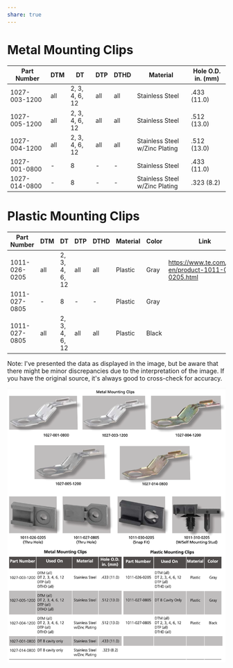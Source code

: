 ```yaml
---
share: true
---
```



# Metal Mounting Clips

| Part Number  | DTM | DT            | DTP | DTHD | Material                    | Hole O.D. in. (mm) |
|--------------|-----|---------------|-----|------|-----------------------------|--------------------|
| 1027-003-1200| all | 2, 3, 4, 6, 12| all | all  | Stainless Steel             | .433 (11.0)        |
| 1027-005-1200| all | 2, 3, 4, 6, 12| all | all  | Stainless Steel             | .512 (13.0)        |
| 1027-004-1200| all | 2, 3, 4, 6, 12| all | all  | Stainless Steel w/Zinc Plating | .512 (13.0) |
| 1027-001-0800| -   | 8             | -   | -    | Stainless Steel             | .433 (11.0)        |
| 1027-014-0800| -   | 8             | -   | -    | Stainless Steel w/Zinc Plating | .323 (8.2)  |

# Plastic Mounting Clips

| Part Number   | DTM | DT             | DTP | DTHD | Material | Color | Link | 
| ------------- | --- | -------------- | --- | ---- | -------- | ----- | ---- |
| 1011-026-0205 | all | 2, 3, 4, 6, 12 | all | all  | Plastic  | Gray  | https://www.te.com/usa-en/product-1011-026-0205.html     |
| 1011-027-0805 | -   | 8              | -   | -    | Plastic  | Gray  |      |
| 1011-027-0805 | all | 2, 3, 4, 6, 12 | all | all  | Plastic  | Black |      |


Note: I've presented the data as displayed in the image, but be aware that there might be minor discrepancies due to the interpretation of the image. If you have the original source, it's always good to cross-check for accuracy.

![512](./0%20-%20Attachments/Pasted%20image%2020220510061309.png)
